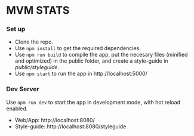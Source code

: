# MVM STATS #


### Set up ###

* Clone the repo.
* Use `npm install` to get the required dependencies.
* Use `npm run build` to compile the app, put the necesary files (minified and optimized) in the public folder, and create a style-guide in _public/styleguide_.
* Use `npm start` to run the app in http://localhost:5000/

### Dev Server ###

Use `npm run dev` to start the app in development mode, with hot reload enabled.

* Web/App: http://localhost:8080/
* Style-guide: http://localhost:8080/styleguide
